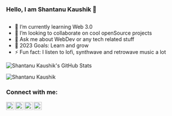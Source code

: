 ### Hello, I am Shantanu Kaushik 👋
  ##

- 🌱 I’m currently learning Web 3.0
- 👯 I’m looking to collaborate on cool openSource projects
- 💬 Ask me about WebDev or any tech related stuff
- 🥅 2023 Goals: Learn and grow
- ⚡ Fun fact: I listen to lofi, synthwave and retrowave music a lot

![Shantanu Kaushik's GitHub Stats](https://github-readme-stats.vercel.app/api?username=Aloneduckling&theme=great-gatsby&show_icons=true)

![Shantanu Kaushik](https://github-readme-stats.vercel.app/api/top-langs/?username=Aloneduckling&theme=great-gatsby&count_private=true&show_icons=true)

### Connect with me:

[<img align="left" alt="Shantan05703379 | Twitter" width="22px" src="https://cdn.jsdelivr.net/npm/simple-icons@v3/icons/twitter.svg" />][twitter]
[<img align="left" alt="codeSTACKr | LinkedIn" width="22px" src="https://cdn.jsdelivr.net/npm/simple-icons@v3/icons/linkedin.svg" />][linkedin]
[<img align="left" alt="codeSTACKr | LinkedIn" width="22px" src="https://cdn.jsdelivr.net/npm/simple-icons@v3/icons/devdotto.svg" />][devto]
[<img align="left" alt="codeSTACKr | LinkedIn" width="22px" src="https://cdn.jsdelivr.net/npm/simple-icons@v3/icons/instagram.svg" />][Instagram]






[Instagram]: https://www.instagram.com/shantanukaushik12/
[twitter]: https://twitter.com/Shantan05703379
[linkedin]: https://www.linkedin.com/in/shantanu-kaushik-731258176/
[devto]: https://dev.to/aloneduckling
